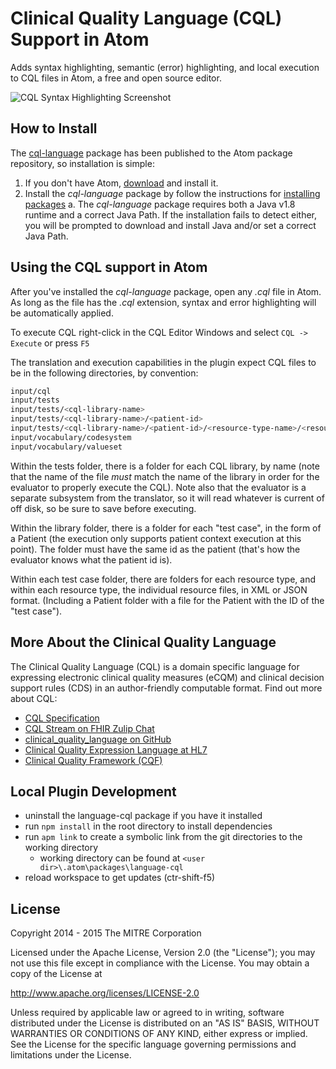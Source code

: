 # Clinical Quality Language (CQL) Support in Atom

Adds syntax highlighting, semantic (error) highlighting, and local execution to CQL files in Atom, a free and open source editor.  

![CQL Syntax Highlighting Screenshot](https://raw.githubusercontent.com/cqframework/atom_cql_support/master/screenshot.png)

## How to Install

The [cql-language](https://atom.io/packages/language-cql) package has been
published to the Atom package repository, so installation is simple:

1. If you don't have Atom, [download](https://atom.io/) and install it.
2. Install the _cql-language_ package by follow the instructions for
   [installing packages](https://atom.io/docs/latest/customizing-atom#installing-packages)
   a. The _cql-language_ package requires both a Java v1.8 runtime and a correct Java Path.
   If the installation fails to detect either, you will be prompted to download and install Java and/or set a correct Java Path.

## Using the CQL support in Atom

After you've installed the _cql-language_ package, open any _.cql_ file in Atom.
As long as the file has the _.cql_ extension, syntax and error highlighting will be
automatically applied.

To execute CQL right-click in the CQL Editor Windows and select `CQL -> Execute` or press `F5`

The translation and execution capabilities in the plugin expect CQL files to be in the following directories, by convention:

```bash
input/cql
input/tests
input/tests/<cql-library-name>
input/tests/<cql-library-name>/<patient-id>
input/tests/<cql-library-name>/<patient-id>/<resource-type-name>/<resource files>
input/vocabulary/codesystem
input/vocabulary/valueset
```

Within the tests folder, there is a folder for each CQL library, by name (note that the name of the file _must_ match the name of the library in order for the evaluator to properly execute the CQL). Note also that the evaluator is a separate subsystem from the translator, so it will read whatever is current of off disk, so be sure to save before executing.

Within the library folder, there is a folder for each "test case", in the form of a Patient (the execution only supports patient context execution at this point). The folder must have the same id as the patient (that's how the evaluator knows what the patient id is).

Within each test case folder, there are folders for each resource type, and within each resource type, the individual resource files, in XML or JSON format. (Including a Patient folder with a file for the Patient with the ID of the "test case").

## More About the Clinical Quality Language

The Clinical Quality Language (CQL) is a domain specific language for expressing
electronic clinical quality measures (eCQM) and clinical decision support rules
(CDS) in an author-friendly computable format. Find out more about CQL:

* [CQL Specification](http://cql.hl7.org)
* [CQL Stream on FHIR Zulip Chat](https://chat.fhir.org/#narrow/stream/179220-cql)
* [clinical_quality_language on GitHub](https://github.com/cqframework/clinical_quality_language)
* [Clinical Quality Expression Language at HL7](http://www.hl7.org/special/Committees/projman/searchableProjectIndex.cfm?action=view&ProjectNumber=1108)
* [Clinical Quality Framework (CQF)](https://confluence.hl7.org/display/CQIWC/Clinical+Quality+Framework)

## Local Plugin Development

* uninstall the language-cql package if you have it installed
* run `npm install` in the root directory to install dependencies
* run `apm link` to create a symbolic link from the git directories to the working directory
  * working directory can be found at `<user dir>\.atom\packages\language-cql`
* reload workspace to get updates (ctr-shift-f5)

## License

Copyright 2014 - 2015 The MITRE Corporation

Licensed under the Apache License, Version 2.0 (the "License");
you may not use this file except in compliance with the License.
You may obtain a copy of the License at

<http://www.apache.org/licenses/LICENSE-2.0>

Unless required by applicable law or agreed to in writing, software
distributed under the License is distributed on an "AS IS" BASIS,
WITHOUT WARRANTIES OR CONDITIONS OF ANY KIND, either express or implied.
See the License for the specific language governing permissions and
limitations under the License.
